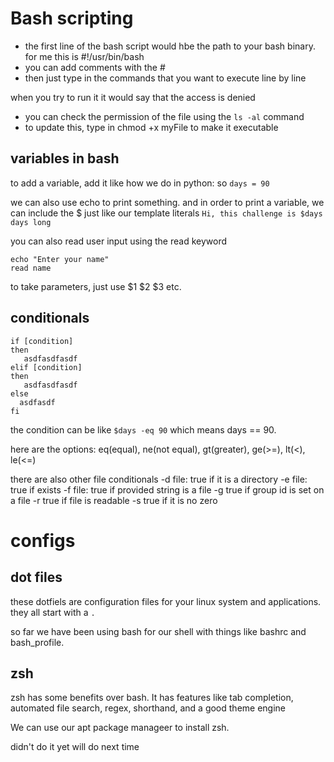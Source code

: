 # Bash scripting

-   the first line of the bash script would hbe the path to your bash binary.
    for me this is #!/usr/bin/bash
-   you can add comments with the #
-   then just type in the commands that you want to execute line by line

when you try to run it it would say that the access is denied

-   you can check the permission of the file using the `ls -al` command
-   to update this, type in chmod +x myFile to make it executable

## variables in bash

to add a variable, add it like how we do in python: so `days = 90`

we can also use echo to print something. and in order to print a variable, we can include the $ just like our template literals
`Hi, this challenge is $days days long`

you can also read user input using the read keyword

```
echo "Enter your name"
read name
```

to take parameters, just use $1 $2 $3 etc.

## conditionals

```
if [condition]
then
   asdfasdfasdf
elif [condition]
then
   asdfasdfasdf
else
  asdfasdf
fi
```

the condition can be like `$days -eq 90` which means days == 90.

here are the options: eq(equal), ne(not equal), gt(greater), ge(>=), lt(<), le(<=)

there are also other file conditionals
-d file: true if it is a directory
-e file: true if exists
-f file: true if provided string is a file
-g true if group id is set on a file
-r true if file is readable
-s true if it is no zero

# configs

## dot files

these dotfiels are configuration files for your linux system and applications. they all start with a `.`

so far we have been using bash for our shell with things like bashrc and bash_profile.

## zsh

zsh has some benefits over bash. It has features like tab completion, automated file search, regex, shorthand, and a good theme engine

We can use our apt package manageer to install zsh.

didn't do it yet will do next time
